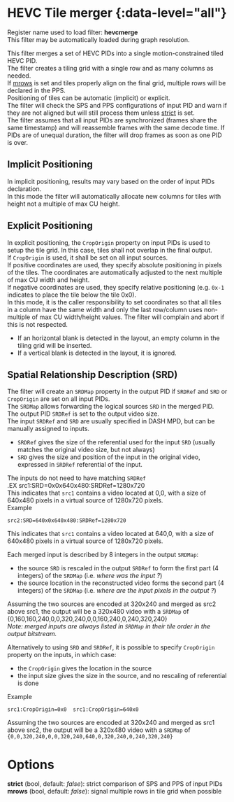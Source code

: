 <!-- automatically generated - do not edit, patch gpac/applications/gpac/gpac.c -->

# HEVC Tile merger {:data-level="all"}   
  
Register name used to load filter: __hevcmerge__  
This filter may be automatically loaded during graph resolution.  
  
This filter merges a set of HEVC PIDs into a single motion-constrained tiled HEVC PID.  
The filter creates a tiling grid with a single row and as many columns as needed.  
If [mrows](#mrows) is set and tiles properly align on the final grid, multiple rows will be declared in the PPS.  
Positioning of tiles can be automatic (implicit) or explicit.  
The filter will check the SPS and PPS configurations of input PID and warn if they are not aligned but will still process them unless [strict](#strict) is set.  
The filter assumes that all input PIDs are synchronized (frames share the same timestamp) and will reassemble frames with the same decode time. If PIDs are of unequal duration, the filter will drop frames as soon as one PID is over.  

## Implicit Positioning  
In implicit positioning, results may vary based on the order of input PIDs declaration.  
In this mode the filter will automatically allocate new columns for tiles with height not a multiple of max CU height.  

## Explicit Positioning  
In explicit positioning, the `CropOrigin` property on input PIDs is used to setup the tile grid. In this case, tiles shall not overlap in the final output.  
If `CropOrigin` is used, it shall be set on all input sources.  
If positive coordinates are used, they specify absolute positioning in pixels of the tiles. The coordinates are automatically adjusted to the next multiple of max CU width and height.  
If negative coordinates are used, they specify relative positioning (e.g. `0x-1` indicates to place the tile below the tile 0x0).  
In this mode, it is the caller responsibility to set coordinates so that all tiles in a column have the same width and only the last row/column uses non-multiple of max CU width/height values. The filter will complain and abort if this is not respected.  

- If an horizontal blank is detected in the layout, an empty column in the tiling grid will be inserted.  
- If a vertical blank is detected in the layout, it is ignored.  

    

## Spatial Relationship Description (SRD)  
  
The filter will create an `SRDMap` property in the output PID if `SRDRef` and `SRD` or `CropOrigin` are set on all input PIDs.  
The `SRDMap` allows forwarding the logical sources `SRD` in the merged PID.  
The output PID `SRDRef` is set to the output video size.  
The input `SRDRef` and `SRD` are usually specified in DASH MPD, but can be manually assigned to inputs.  

- `SRDRef` gives the size of the referential used for the input `SRD` (usually matches the original video size, but not always)  
- `SRD` gives the size and position of the input in the original video, expressed in `SRDRef` referential of the input.  

The inputs do not need to have matching `SRDRef`  
.EX src1:SRD=0x0x640x480:SRDRef=1280x720  
This indicates that `src1` contains a video located at 0,0, with a size of 640x480 pixels in a virtual source of 1280x720 pixels.  
Example
```
src2:SRD=640x0x640x480:SRDRef=1280x720
``` 

This indicates that `src1` contains a video located at 640,0, with a size of 640x480 pixels in a virtual source of 1280x720 pixels.  
   
Each merged input is described by 8 integers in the output `SRDMap`:  

- the source `SRD` is rescaled in the output `SRDRef` to form the first part (4 integers) of the `SRDMap` (i.e. _where was the input ?_)  
- the source location in the reconstructed video forms the second part (4 integers) of the `SRDMap` (i.e. _where are the input pixels in the output ?_)  

   
Assuming the two sources are encoded at 320x240 and merged as src2 above src1, the output will be a 320x480 video with a `SRDMap` of {0,160,160,240,0,0,320,240,0,0,160,240,0,240,320,240}  
_Note: merged inputs are always listed in `SRDMap` in their tile order in the output bitstream._  
  
Alternatively to using `SRD` and `SRDRef`, it is possible to specify `CropOrigin` property on the inputs, in which case:  

- the `CropOrigin` gives the location in the source  
- the input size gives the size in the source, and no rescaling of referential is done  

Example
```
src1:CropOrigin=0x0  src1:CropOrigin=640x0 
``` 
 
Assuming the two sources are encoded at 320x240 and merged as src1 above src2, the output will be a 320x480 video with a `SRDMap` of `{0,0,320,240,0,0,320,240,640,0,320,240,0,240,320,240}`  
  

# Options    
  
<a id="strict">__strict__</a> (bool, default: _false_): strict comparison of SPS and PPS of input PIDs  
<a id="mrows">__mrows__</a> (bool, default: _false_): signal multiple rows in tile grid when possible  
  
